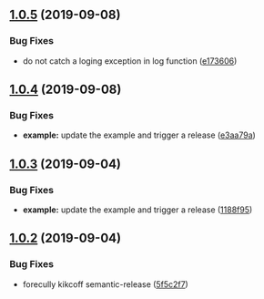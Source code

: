 ## [1.0.5](https://github.com/kaminskypavel/winston-bigquery/compare/v1.0.4...v1.0.5) (2019-09-08)


### Bug Fixes

* do not catch a loging exception in log function ([e173606](https://github.com/kaminskypavel/winston-bigquery/commit/e173606))

## [1.0.4](https://github.com/kaminskypavel/winston-bigquery/compare/v1.0.3...v1.0.4) (2019-09-08)


### Bug Fixes

* **example:** update the example and trigger a release ([e3aa79a](https://github.com/kaminskypavel/winston-bigquery/commit/e3aa79a))

## [1.0.3](https://github.com/kaminskypavel/winston-bigquery/compare/v1.0.2...v1.0.3) (2019-09-04)


### Bug Fixes

* **example:** update the example and trigger a release ([1188f95](https://github.com/kaminskypavel/winston-bigquery/commit/1188f95))

## [1.0.2](https://github.com/kaminskypavel/winston-bigquery/compare/v1.0.1...v1.0.2) (2019-09-04)


### Bug Fixes

* forecully kikcoff semantic-release ([5f5c2f7](https://github.com/kaminskypavel/winston-bigquery/commit/5f5c2f7))
